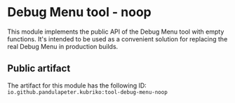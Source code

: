 # Debug Menu tool - noop
This module implements the public API of the Debug Menu tool with empty functions.
It's intended to be used as a convenient solution for replacing the real Debug Menu in production builds.

## Public artifact
The artifact for this module has the following ID:
`io.github.pandulapeter.kubriko:tool-debug-menu-noop`